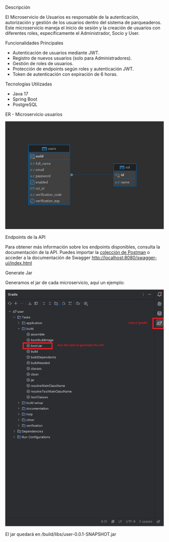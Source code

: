 Descripción

El Microservicio de Usuarios es responsable de la autenticación, autorización y gestión de los usuarios dentro del 
sistema de parqueaderos. Este microservicio maneja el inicio de sesión y la creación de usuarios con diferentes roles, 
específicamente el Administrador, Socio y User.

Funcionalidades Principales
- Autenticación de usuarios mediante JWT.
- Registro de nuevos usuarios (solo para Administradores).
- Gestión de roles de usuarios.
- Protección de endpoints según roles y autenticación JWT.
- Token de autenticación con expiración de 6 horas.

Tecnologías Utilizadas
- Java 17
- Spring Boot 
- PostgreSQL 

ER - Microservicio usuarios
<div style="align-items: center">
    <img src="src/main/resources/static/er-ms-user.png" alt="Centered Image" />
</div>

Endpoints de la API

Para obtener más información sobre los endpoints disponibles, consulta la documentación de la API. 
Puedes importar la [colección de Postman](../Parking%20Backend.postman_collection.json) 
o acceder a la documentación de Swagger [http://localhost:8080/swagger-ui/index.html](http://localhost:8080/swagger-ui/index.html)


Generate Jar

Generamos el jar de cada microservicio, aquí un ejemplo:
<div style="align-items: center">
    <img src="src/main/resources/static/GenerateJar.png" alt="Centered Image" />
</div>

El jar quedará en /build/libs/user-0.0.1-SNAPSHOT.jar

